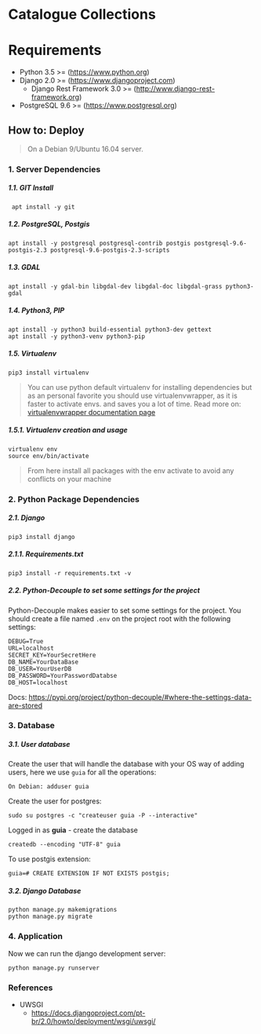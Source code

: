 # Catalogue Collections

# Requirements

-   Python 3.5 >= (<https://www.python.org>)
-   Django 2.0 >= (<https://www.djangoproject.com>)
    -   Django Rest Framework 3.0 >= (<http://www.django-rest-framework.org>)
-   PostgreSQL 9.6 >= (<https://www.postgresql.org>)

## How to: Deploy

> On a Debian 9/Ubuntu 16.04 server.

### 1. Server Dependencies

##### 1.1. GIT Install

     apt install -y git

##### 1.2. PostgreSQL, Postgis

    apt install -y postgresql postgresql-contrib postgis postgresql-9.6-postgis-2.3 postgresql-9.6-postgis-2.3-scripts

##### 1.3. GDAL

    apt install -y gdal-bin libgdal-dev libgdal-doc libgdal-grass python3-gdal

##### 1.4. Python3, PIP

    apt install -y python3 build-essential python3-dev gettext
    apt install -y python3-venv python3-pip

##### 1.5. Virtualenv

    pip3 install virtualenv

> You can use python default virtualenv for installing dependencies but as an personal favorite you should use virtualenvwrapper, as it is faster to activate envs. and saves you a lot of time. Read more on: [virtualenvwrapper documentation page](http://virtualenvwrapper.readthedocs.io/en/latest/install.html)

##### 1.5.1. Virtualenv creation and usage

    virtualenv env
    source env/bin/activate
> From here install all packages with the env activate to avoid any conflicts on your machine



### 2. Python Package Dependencies

##### 2.1. Django

    pip3 install django

##### 2.1.1. Requirements.txt

    pip3 install -r requirements.txt -v

##### 2.2. Python-Decouple to set some settings for the project

Python-Decouple makes easier to set some settings for the project.
You should create a file named `.env` on the project root with the following settings:

    DEBUG=True
    URL=localhost
    SECRET_KEY=YourSecretHere
    DB_NAME=YourDataBase
    DB_USER=YourUserDB
    DB_PASSWORD=YourPasswordDatabse
    DB_HOST=localhost

Docs: <https://pypi.org/project/python-decouple/#where-the-settings-data-are-stored>

### 3. Database

##### 3.1. User database

Create the user that will handle the database with your OS way of adding users, here we use `guia` for all the operations:

    On Debian: adduser guia

Create the user for postgres:

    sudo su postgres -c "createuser guia -P --interactive"

Logged in as  **guia** - create the database

    createdb --encoding "UTF-8" guia

To use postgis extension:

    guia=# CREATE EXTENSION IF NOT EXISTS postgis;

##### 3.2. Django Database

    python manage.py makemigrations
    python manage.py migrate


### 4. Application

Now we can run the django development server:

    python manage.py runserver

### References

-   UWSGI
    -   <https://docs.djangoproject.com/pt-br/2.0/howto/deployment/wsgi/uwsgi/>
